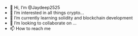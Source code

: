 - 👋 Hi, I’m @Jaydeep2525
- 👀 I’m interested in all things crypto...
- 🌱 I’m currently learning solidity and blockchain development
- 💞️ I’m looking to collaborate on ...
- 📫 How to reach me 

<!---
Jaydeep2525/Jaydeep2525 is a ✨ special ✨ repository because its `README.md` (this file) appears on your GitHub profile.
You can click the Preview link to take a look at your changes.
--->
